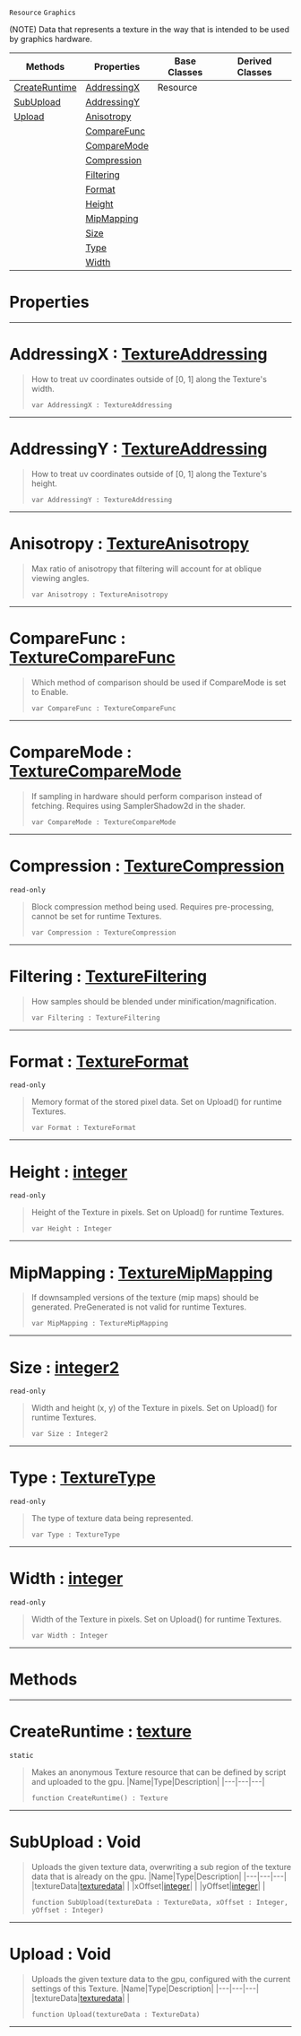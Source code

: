  `Resource` `Graphics`



(NOTE) Data that represents a texture in the way that is intended to be used by graphics hardware.

|Methods|Properties|Base Classes|Derived Classes|
|---|---|---|---|
|[ CreateRuntime](https://github.com/ZilchEngine/ZilchDocs/blob/master/code_reference/class_reference/texture.md#createruntime-zilch-engin)|[ AddressingX](https://github.com/ZilchEngine/ZilchDocs/blob/master/code_reference/class_reference/texture.md#addressingx-zilch-engine)|Resource| |
|[ SubUpload](https://github.com/ZilchEngine/ZilchDocs/blob/master/code_reference/class_reference/texture.md#subupload-void)|[ AddressingY](https://github.com/ZilchEngine/ZilchDocs/blob/master/code_reference/class_reference/texture.md#addressingy-zilch-engine)| | |
|[ Upload](https://github.com/ZilchEngine/ZilchDocs/blob/master/code_reference/class_reference/texture.md#upload-void)|[ Anisotropy](https://github.com/ZilchEngine/ZilchDocs/blob/master/code_reference/class_reference/texture.md#anisotropy-zilch-engine-d)| | |
| |[ CompareFunc](https://github.com/ZilchEngine/ZilchDocs/blob/master/code_reference/class_reference/texture.md#comparefunc-zilch-engine)| | |
| |[ CompareMode](https://github.com/ZilchEngine/ZilchDocs/blob/master/code_reference/class_reference/texture.md#comparemode-zilch-engine)| | |
| |[ Compression](https://github.com/ZilchEngine/ZilchDocs/blob/master/code_reference/class_reference/texture.md#compression-zilch-engine)| | |
| |[ Filtering](https://github.com/ZilchEngine/ZilchDocs/blob/master/code_reference/class_reference/texture.md#filtering-zilch-engine-do)| | |
| |[ Format](https://github.com/ZilchEngine/ZilchDocs/blob/master/code_reference/class_reference/texture.md#format-zilch-engine-docum)| | |
| |[ Height](https://github.com/ZilchEngine/ZilchDocs/blob/master/code_reference/class_reference/texture.md#height-zilch-engine-docum)| | |
| |[ MipMapping](https://github.com/ZilchEngine/ZilchDocs/blob/master/code_reference/class_reference/texture.md#mipmapping-zilch-engine-d)| | |
| |[ Size](https://github.com/ZilchEngine/ZilchDocs/blob/master/code_reference/class_reference/texture.md#size-zilch-engine-documen)| | |
| |[ Type](https://github.com/ZilchEngine/ZilchDocs/blob/master/code_reference/class_reference/texture.md#type-zilch-engine-documen)| | |
| |[ Width](https://github.com/ZilchEngine/ZilchDocs/blob/master/code_reference/class_reference/texture.md#width-zilch-engine-docume)| | |


 #  Properties


---  
 #  AddressingX : [TextureAddressing](https://github.com/ZilchEngine/ZilchDocs/blob/master/code_reference/enum_reference.md#textureaddressing)

> How to treat uv coordinates outside of [0, 1] along the Texture's width.
> ``` lang=cpp, name=Nada
> var AddressingX : TextureAddressing


---  
 #  AddressingY : [TextureAddressing](https://github.com/ZilchEngine/ZilchDocs/blob/master/code_reference/enum_reference.md#textureaddressing)

> How to treat uv coordinates outside of [0, 1] along the Texture's height.
> ``` lang=cpp, name=Nada
> var AddressingY : TextureAddressing


---  
 #  Anisotropy : [TextureAnisotropy](https://github.com/ZilchEngine/ZilchDocs/blob/master/code_reference/enum_reference.md#textureanisotropy)

> Max ratio of anisotropy that filtering will account for at oblique viewing angles.
> ``` lang=cpp, name=Nada
> var Anisotropy : TextureAnisotropy


---  
 #  CompareFunc : [TextureCompareFunc](https://github.com/ZilchEngine/ZilchDocs/blob/master/code_reference/enum_reference.md#texturecomparefunc)

> Which method of comparison should be used if CompareMode is set to Enable.
> ``` lang=cpp, name=Nada
> var CompareFunc : TextureCompareFunc


---  
 #  CompareMode : [TextureCompareMode](https://github.com/ZilchEngine/ZilchDocs/blob/master/code_reference/enum_reference.md#texturecomparemode)

> If sampling in hardware should perform comparison instead of fetching. Requires using SamplerShadow2d in the shader.
> ``` lang=cpp, name=Nada
> var CompareMode : TextureCompareMode


---  
 #  Compression : [TextureCompression](https://github.com/ZilchEngine/ZilchDocs/blob/master/code_reference/enum_reference.md#texturecompression)

 `read-only`

> Block compression method being used. Requires pre-processing, cannot be set for runtime Textures.
> ``` lang=cpp, name=Nada
> var Compression : TextureCompression


---  
 #  Filtering : [TextureFiltering](https://github.com/ZilchEngine/ZilchDocs/blob/master/code_reference/enum_reference.md#texturefiltering)

> How samples should be blended under minification/magnification.
> ``` lang=cpp, name=Nada
> var Filtering : TextureFiltering


---  
 #  Format : [TextureFormat](https://github.com/ZilchEngine/ZilchDocs/blob/master/code_reference/enum_reference.md#textureformat)

 `read-only`

> Memory format of the stored pixel data. Set on Upload() for runtime Textures.
> ``` lang=cpp, name=Nada
> var Format : TextureFormat


---  
 #  Height : [integer](https://github.com/ZilchEngine/ZilchDocs/blob/master/code_reference/nada_base_types/integer.md)

 `read-only`

> Height of the Texture in pixels. Set on Upload() for runtime Textures.
> ``` lang=cpp, name=Nada
> var Height : Integer


---  
 #  MipMapping : [TextureMipMapping](https://github.com/ZilchEngine/ZilchDocs/blob/master/code_reference/enum_reference.md#texturemipmapping)

> If downsampled versions of the texture (mip maps) should be generated. PreGenerated is not valid for runtime Textures.
> ``` lang=cpp, name=Nada
> var MipMapping : TextureMipMapping


---  
 #  Size : [integer2](https://github.com/ZilchEngine/ZilchDocs/blob/master/code_reference/nada_base_types/integer2.md)

 `read-only`

> Width and height (x, y) of the Texture in pixels. Set on Upload() for runtime Textures.
> ``` lang=cpp, name=Nada
> var Size : Integer2


---  
 #  Type : [TextureType](https://github.com/ZilchEngine/ZilchDocs/blob/master/code_reference/enum_reference.md#texturetype)

 `read-only`

> The type of texture data being represented.
> ``` lang=cpp, name=Nada
> var Type : TextureType


---  
 #  Width : [integer](https://github.com/ZilchEngine/ZilchDocs/blob/master/code_reference/nada_base_types/integer.md)

 `read-only`

> Width of the Texture in pixels. Set on Upload() for runtime Textures.
> ``` lang=cpp, name=Nada
> var Width : Integer


---  
 #  Methods


---  
 #  CreateRuntime : [texture](https://github.com/ZilchEngine/ZilchDocs/blob/master/code_reference/class_reference/texture.md)

 `static`

> Makes an anonymous Texture resource that can be defined by script and uploaded to the gpu.
> |Name|Type|Description|
> |---|---|---|
> ``` lang=cpp, name=Nada
> function CreateRuntime() : Texture
> ``` 


---  
 #  SubUpload : Void

> Uploads the given texture data, overwriting a sub region of the texture data that is already on the gpu.
> |Name|Type|Description|
> |---|---|---|
> |textureData|[texturedata](https://github.com/ZilchEngine/ZilchDocs/blob/master/code_reference/class_reference/texturedata.md)| |
> |xOffset|[integer](https://github.com/ZilchEngine/ZilchDocs/blob/master/code_reference/nada_base_types/integer.md)| |
> |yOffset|[integer](https://github.com/ZilchEngine/ZilchDocs/blob/master/code_reference/nada_base_types/integer.md)| |
> ``` lang=cpp, name=Nada
> function SubUpload(textureData : TextureData, xOffset : Integer, yOffset : Integer)
> ``` 


---  
 #  Upload : Void

> Uploads the given texture data to the gpu, configured with the current settings of this Texture.
> |Name|Type|Description|
> |---|---|---|
> |textureData|[texturedata](https://github.com/ZilchEngine/ZilchDocs/blob/master/code_reference/class_reference/texturedata.md)| |
> ``` lang=cpp, name=Nada
> function Upload(textureData : TextureData)
> ``` 


---  
 

 